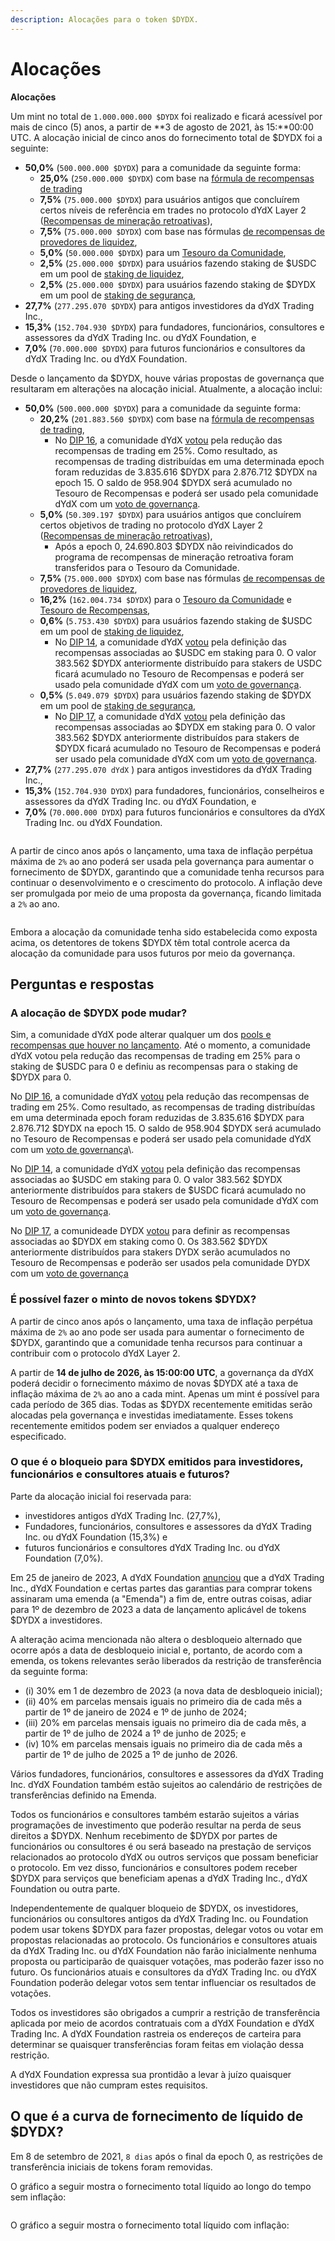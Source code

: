 ```yaml
---
description: Alocações para o token $DYDX.
---
```


# Alocações

**Alocações**

Um mint no total de `1.000.000.000 $DYDX` foi realizado e ficará acessível por mais de cinco (5) anos, a partir de **3 de agosto de 2021, às 15:**00:00 UTC. A alocação inicial de cinco anos do fornecimento total de $DYDX foi a seguinte:

* **50,0%** (`500.000.000 $DYDX`) para a comunidade da seguinte forma:
  * **25,0%** (`250.000.000 $DYDX`) com base na [fórmula de recompensas de trading](https://docs.dydx.community/dydx-governance/rewards/trading-rewards)
  * **7,5%** (`75.000.000 $DYDX`) para usuários antigos que concluírem certos níveis de referência em trades no protocolo dYdX Layer 2 ([Recompensas de mineração retroativas](https://docs.dydx.community/dydx-governance/rewards/retroactive-mining-rewards)),
  * **7,5%** (`75.000.000 $DYDX`) com base nas fórmulas [de recompensas de provedores de liquidez](https://docs.dydx.community/dydx-governance/rewards/liquidity-provider-rewards),
  * **5,0%** (`50.000.000 $DYDX`) para um [Tesouro da Comunidade](https://docs.dydx.community/dydx-governance/start-here/community-treasury/),
  * **2,5%** (`25.000.000 $DYDX`) para usuários fazendo staking de $USDC em um pool de [staking de liquidez](https://docs.dydx.community/dydx-governance/staking-pools/liquidity-staking-pool),
  * **2,5%** (`25.000.000 $DYDX`) para usuários fazendo staking de $DYDX em um pool de [staking de segurança](https://docs.dydx.community/dydx-governance/staking-pools/safety-staking-pool),
* **27,7%** (`277.295.070 $DYDX`) para antigos investidores da dYdX Trading Inc.,
* **15,3%** (`152.704.930 $DYDX`) para fundadores, funcionários, consultores e assessores da dYdX Trading Inc. ou dYdX Foundation, e
* **7,0%** (`70.000.000 $DYDX`) para futuros funcionários e consultores da dYdX Trading Inc. ou dYdX Foundation.

Desde o lançamento da $DYDX, houve várias propostas de governança que resultaram em alterações na alocação inicial. Atualmente, a alocação inclui:

* **50,0%** (`500.000.000 $DYDX`) para a comunidade da seguinte forma:
  * **20,2%** (`201.883.560 $DYDX`) com base na [fórmula de recompensas de trading](https://docs.dydx.community/dydx-governance/rewards/trading-rewards),
    * No [DIP 16](https://github.com/dydxfoundation/dip/blob/master/content/dips/DIP-16.md), a comunidade dYdX [votou](https://dydx.community/dashboard/proposal/8) pela redução das recompensas de trading em 25%. Como resultado, as recompensas de trading distribuídas em uma determinada epoch foram reduzidas de 3.835.616 $DYDX para 2.876.712 $DYDX na epoch 15. O saldo de 958.904 $DYDX será acumulado no Tesouro de Recompensas e poderá ser usado pela comunidade dYdX com um [voto de governança](https://docs.dydx.community/dydx-governance/voting-and-governance/governance-parameters).
  * **5,0%** (`50.309.197 $DYDX`) para usuários antigos que concluírem certos objetivos de trading no protocolo dYdX Layer 2 ([Recompensas de mineração retroativas](../rewards/retroactive-mining-rewards.md)),
    * Após a epoch 0, 24.690.803 $DYDX não reivindicados do programa de recompensas de mineração retroativa foram transferidos para o Tesouro da Comunidade.
  * **7,5%** (`75.000.000 $DYDX`) com base nas fórmulas [de recompensas de provedores de liquidez](https://docs.dydx.community/dydx-governance/rewards/liquidity-provider-rewards),
  * **16,2%** (`162.004.734 $DYDX`) para o [Tesouro da Comunidade](https://docs.dydx.community/dydx-governance/start-here/community-treasury/) e [Tesouro de Recompensas](https://docs.dydx.community/dydx-governance/start-here/rewards-treasury),
  * **0,6%** (`5.753.430 $DYDX`) para usuários fazendo staking de $USDC em um pool de [staking de liquidez](https://docs.dydx.community/dydx-governance/staking-pools/liquidity-staking-pool),
    * No [DIP 14](https://github.com/dydxfoundation/dip/blob/master/content/dips/DIP-14.md), a comunidade dYdX [votou](https://dydx.community/dashboard/proposal/7) pela definição das recompensas associadas ao $USDC em staking para 0. O valor 383.562 $DYDX anteriormente distribuído para stakers de USDC ficará acumulado no Tesouro de Recompensas e poderá ser usado pela comunidade dYdX com um [voto de governança](https://docs.dydx.community/dydx-governance/voting-and-governance/governance-parameters).
  * **0,5%** (`5.049.079 $DYDX`) para usuários fazendo staking de $DYDX em um pool de [staking de segurança](https://docs.dydx.community/dydx-governance/staking-pools/safety-staking-pool),
    * No [DIP 17](https://github.com/dydxfoundation/dip/blob/master/content/dips/DIP-17.md), a comunidade dYdX [votou](https://dydx.community/dashboard/proposal/9) pela definição das recompensas associadas ao $DYDX em staking para 0. O valor 383.562 $DYDX anteriormente distribuídos para stakers de $DYDX ficará acumulado no Tesouro de Recompensas e poderá ser usado pela comunidade dYdX com um [voto de governança](https://docs.dydx.community/dydx-governance/voting-and-governance/governance-parameters).
* **27,7%** (`277.295.070 dYdX` ) para antigos investidores da dYdX Trading Inc.,
* **15,3%** (`152.704.930 DYDX`) para fundadores, funcionários, conselheiros e assessores da dYdX Trading Inc. ou dYdX Foundation, e
* **7,0%** (`70.000.000 DYDX`) para futuros funcionários e consultores da dYdX Trading Inc. ou dYdX Foundation.

<figure><img src="../.gitbook/assets/Screenshot 2023-01-20 at 4.19.16 PM.png" alt=""><figcaption></figcaption></figure>

A partir de cinco anos após o lançamento, uma taxa de inflação perpétua máxima de `2%` ao ano poderá ser usada pela governança para aumentar o fornecimento de $DYDX, garantindo que a comunidade tenha recursos para continuar o desenvolvimento e o crescimento do protocolo. A inflação deve ser promulgada por meio de uma proposta da governança, ficando limitada a `2%` ao ano.

<figure><img src="../.gitbook/assets/Screenshot 2023-01-20 at 4.19.21 PM.png" alt=""><figcaption></figcaption></figure>

Embora a alocação da comunidade tenha sido estabelecida como exposta acima, os detentores de tokens $DYDX têm total controle acerca da alocação da comunidade para usos futuros por meio da governança.

## **Perguntas e respostas**

### A alocação de $DYDX pode mudar?

Sim, a comunidade dYdX pode alterar qualquer um dos [pools e recompensas que houver no lançamento](../voting-and-governance/governance-parameters.md). Até o momento, a comunidade dYdX votou pela redução das recompensas de trading em 25% para o staking de $USDC para 0 e definiu as recompensas para o staking de $DYDX para 0.

No [DIP 16](https://github.com/dydxfoundation/dip/blob/master/content/dips/DIP-16.md), a comunidade dYdX [votou](https://dydx.community/dashboard/proposal/8) pela redução das recompensas de trading em 25%. Como resultado, as recompensas de trading distribuídas em uma determinada epoch foram reduzidas de 3.835.616 $DYDX para 2.876.712 $DYDX na epoch 15. O saldo de 958.904 $DYDX será acumulado no Tesouro de Recompensas e poderá ser usado pela comunidade dYdX com um [voto de governança](https://docs.dydx.community/dydx-governance/voting-and-governance/governance-parameters)\\.

 No [DIP 14](https://github.com/dydxfoundation/dip/blob/master/content/dips/DIP-14.md), a comunidade dYdX [votou](https://dydx.community/dashboard/proposal/7) pela definição das recompensas associadas ao $USDC em staking para 0. O valor 383.562 $DYDX anteriormente distribuídos para stakers de $USDC ficará acumulado no Tesouro de Recompensas e poderá ser usado pela comunidade dYdX com um [voto de governança](https://docs.dydx.community/dydx-governance/voting-and-governance/governance-parameters).

No [DIP 17](https://github.com/dydxfoundation/dip/blob/master/content/dips/DIP-17.md), a comunideade DYDX [votou](https://dydx.community/dashboard/proposal/9) para definir as recompensas associadas ao $DYDX em staking como 0. Os 383.562 $DYDX anteriormente distribuídos para stakers DYDX serão acumulados no Tesouro de Recompensas e poderão ser usados pela comunidade DYDX com um [voto de governança](https://docs.dydx.community/dydx-governance/voting-and-governance/governance-parameters)

### **É possível fazer o minto de novos tokens $DYDX?**

A partir de cinco anos após o lançamento, uma taxa de inflação perpétua máxima de `2%` ao ano pode ser usada para aumentar o fornecimento de $DYDX, garantindo que a comunidade tenha recursos para continuar a contribuir com o protocolo dYdX Layer 2.

A partir de **14 de julho de 2026, às 15:00:00 UTC**, a governança da dYdX poderá decidir o fornecimento máximo de novas $DYDX até a taxa de inflação máxima de `2%` ao ano a cada mint. Apenas um mint é possível para cada período de 365 dias. Todas as $DYDX recentemente emitidas serão alocadas pela governança e investidas imediatamente. Esses tokens recentemente emitidos podem ser enviados a qualquer endereço especificado.

### **O que é o bloqueio para $DYDX emitidos para investidores, funcionários e consultores atuais e futuros?**

Parte da alocação inicial foi reservada para:

* investidores antigos dYdX Trading Inc. (27,7%),
* Fundadores, funcionários, consultores e assessores da dYdX Trading Inc. ou dYdX Foundation (15,3%) e
* futuros funcionários e consultores dYdX Trading Inc. ou dYdX Foundation (7,0%).

Em 25 de janeiro de 2023, A dYdX Foundation [anunciou](https://dydx.foundation/blog/lock-up-extension) que a dYdX Trading Inc., dYdX Foundation e certas partes das garantias para comprar tokens assinaram uma emenda (a "Emenda") a fim de, entre outras coisas, adiar para 1º de dezembro de 2023 a data de lançamento aplicável de tokens $DYDX a investidores.

A alteração acima mencionada não altera o desbloqueio alternado que ocorre após a data de desbloqueio inicial e, portanto, de acordo com a emenda, os tokens relevantes serão liberados da restrição de transferência da seguinte forma:

* (i) 30% em 1 de dezembro de 2023 (a nova data de desbloqueio inicial);
* (ii) 40% em parcelas mensais iguais no primeiro dia de cada mês a partir de 1º de janeiro de 2024 e 1º de junho de 2024;
* (iii) 20% em parcelas mensais iguais no primeiro dia de cada mês, a partir de 1º de julho de 2024 a 1º de junho de 2025; e
* (iv) 10% em parcelas mensais iguais no primeiro dia de cada mês a partir de 1º de julho de 2025 a 1º de junho de 2026.

Vários fundadores, funcionários, consultores e assessores da dYdX Trading Inc. dYdX Foundation também estão sujeitos ao calendário de restrições de transferências definido na Emenda.

Todos os funcionários e consultores também estarão sujeitos a várias programações de investimento que poderão resultar na perda de seus direitos a $DYDX. Nenhum recebimento de $DYDX por partes de funcionários ou consultores é ou será baseado na prestação de serviços relacionados ao protocolo dYdX ou outros serviços que possam beneficiar o protocolo. Em vez disso, funcionários e consultores podem receber $DYDX para serviços que beneficiam apenas a dYdX Trading Inc., dYdX Foundation ou outra parte.

Independentemente de qualquer bloqueio de $DYDX, os investidores, funcionários ou consultores antigos da dYdX Trading Inc. ou Foundation podem usar tokens $DYDX para fazer propostas, delegar votos ou votar em propostas relacionadas ao protocolo. Os funcionários e consultores atuais da dYdX Trading Inc. ou dYdX Foundation não farão inicialmente nenhuma proposta ou participarão de quaisquer votações, mas poderão fazer isso no futuro. Os funcionários atuais e consultores da dYdX Trading Inc. ou dYdX Foundation poderão delegar votos sem tentar influenciar os resultados de votações.

Todos os investidores são obrigados a cumprir a restrição de transferência aplicada por meio de acordos contratuais com a dYdX Foundation e dYdX Trading Inc. A dYdX Foundation rastreia os endereços de carteira para determinar se quaisquer transferências foram feitas em violação dessa restrição.

A dYdX Foundation expressa sua prontidão a levar à juízo quaisquer investidores que não cumpram estes requisitos.

## O que é a curva de fornecimento de líquido de $DYDX?

Em 8 de setembro de 2021, `8 dias` após o final da epoch 0, as restrições de transferência iniciais de tokens foram removidas.

O gráfico a seguir mostra o fornecimento total líquido ao longo do tempo sem inflação:

<figure><img src="../.gitbook/assets/liquid-supply-total-issuance.png" alt=""><figcaption></figcaption></figure>

O gráfico a seguir mostra o fornecimento total líquido com inflação:

<figure><img src="../.gitbook/assets/liquid-supply-total issuance-2%-inflation.png" alt=""><figcaption></figcaption></figure>
